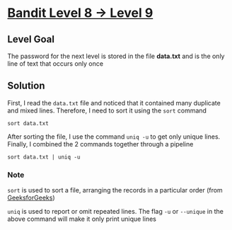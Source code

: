 # [Bandit Level 8 → Level 9](https://overthewire.org/wargames/bandit/bandit9.html)
## Level Goal

The password for the next level is stored in the file **data.txt** and is the only line of text that occurs only once

## Solution

First, I read the `data.txt` file and noticed that it contained many duplicate and mixed lines. Therefore, I need to sort it using the `sort` command

```sort data.txt```

After sorting the file, I use the command `uniq -u` to get only unique lines. Finally, I combined the 2 commands together through a pipeline

```sort data.txt | uniq -u```

### Note

`sort` is used to sort a file, arranging the records in a particular order (from [GeeksforGeeks](https://www.geeksforgeeks.org/sort-command-linuxunix-examples/))

`uniq` is used to report or omit repeated lines. The flag `-u` or `--unique` in the above command will make it only print unique lines
